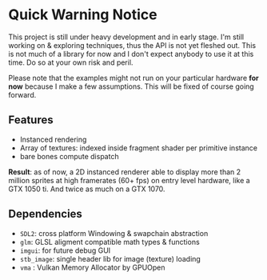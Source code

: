 
<!-- <img src="https://github.com/AdlanSADOU/Vulkan_Renderer/blob/master/.misc/v0.1.gif" width="44%" height="44%"> -->

# Quick Warning Notice
This project is still under heavy development and in early stage. I'm still working on & exploring techniques, thus the API is not yet fleshed out.
This is not much of a library for now and I don't expect anybody to use it at this time. Do so at your own risk and peril. 

Please note that the examples might not run on your particular hardware **for now** because I make a few assumptions. This will be fixed of course going forward.

## Features

- Instanced rendering 
- Array of textures: indexed inside fragment shader per primitive instance
- bare bones compute dispatch

**Result**: as of now, a 2D instanced renderer able to display more than 2 million sprites at high framerates (60+ fps) on entry level hardware, like a GTX 1050 ti.
And twice as much on a GTX 1070.
## Dependencies

- ```SDL2```: cross platform Windowing & swapchain abstraction
- ```glm```: GLSL aligment compatible math types & functions
- ```imgui```: for future debug GUI
- ```stb_image```: single header lib for image (texture) loading
- ```vma``` : Vulkan Memory Allocator by GPUOpen
